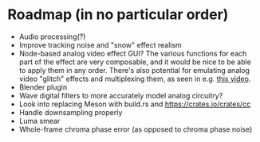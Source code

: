 # Roadmap (in no particular order)

- Audio processing(?)
- Improve tracking noise and "snow" effect realism
- Node-based analog video effect GUI? The various functions for each part of the effect are very composable, and
  it would be nice to be able to apply them in any order. There's also potential for emulating analog video "glitch"
  effects and multiplexing them, as seen in e.g. [this video](https://www.youtube.com/watch?v=eQHocOLTxnw).
- Blender plugin
- Wave digital filters to more accurately model analog circuitry?
- Look into replacing Meson with build.rs and https://crates.io/crates/cc
- Handle downsampling properly
- Luma smear
- Whole-frame chroma phase error (as opposed to chroma phase noise)